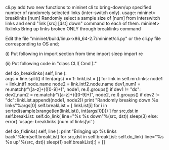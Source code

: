 cli.py add two new functions to mininet cli to bring-down/up specified number of randomely selected links (inter-switch only).
usage:
	mininet> breaklinks [num]
		Randomly select a sample size of [num] from interswitch links and send "link [src] [dst] down" command to each of them. 
	mininet> fixlinks
		Bring up links broken ONLY through breaklinks command

Edit the file  "mininet/build/linux-x86_64-2.7/mininet/cli.py" or the cli.py file corresponding to OS and;


(i) Put following in import section
from time import sleep
import re


(ii) Put following code in "class CLI( Cmd ):"


  def do_breaklinks( self, line ):	
    args = line.split()
    if len(args) == 1:
	    linkList = []
	    for link in self.mn.links:
	        node1 = link.intf1.node.name
			node2 = link.intf2.node.name
			dev1,num1 = re.match(r"([a-z]+)([0-9]+)", node1, re.I).groups()
			if dev1 != "dc":
		    	dev2,num2 = re.match(r"([a-z]+)([0-9]+)", node2, re.I).groups()
		    	if dev2 != "dc":
					linkList.append((node1, node2))
	    print "Randomly breaking down %s links"%args[0]
        self.breakList = [ linkList[i] for i in sorted(sample(xrange(len(linkList)), int(args[0]))) ]
	    for src,dst in self.breakList:
			self.do_link( line="%s %s down"%(src, dst))
    		sleep(3)
	else:
	    error( 'usage: breaklinks [num of links]\n' )


  def do_fixlinks( self, line ):
	print "Bringing up %s links back"%len(self.breakList)
	for src,dst in self.breakList:
		self.do_link( line="%s %s up"%(src, dst))
      	sleep(1)
	self.breakList[:] = []
